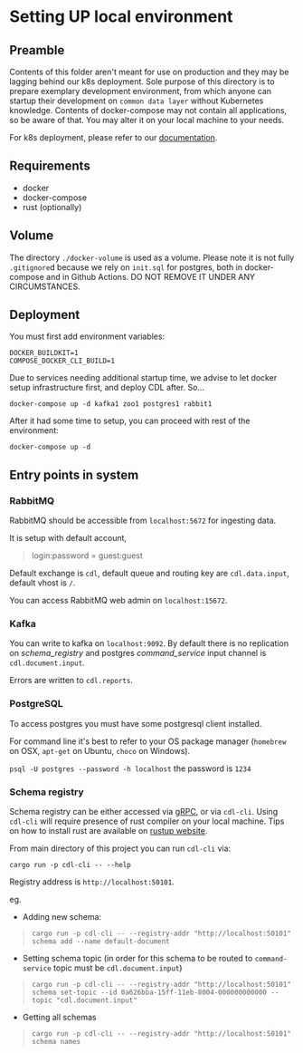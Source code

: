 # Setting UP local environment

## Preamble

Contents of this folder aren't meant for use on production and they may be lagging behind our k8s deployment. 
Sole purpose of this directory is to prepare exemplary development environment, from which anyone can startup their development on 
`common data layer` without Kubernetes knowledge. Contents of docker-compose may not contain all applications, so be aware of that. You may alter it
on your local machine to your needs.

For k8s deployment, please refer to our [documentation](../../docs/K8s-Local-Deployment.md). 

## Requirements
* docker
* docker-compose
* rust (optionally)

## Volume

The directory `./docker-volume` is used as a volume. Please note it is not fully `.gitignore`d because we rely on `init.sql` for postgres, both in docker-compose and in Github Actions. DO NOT REMOVE IT UNDER ANY CIRCUMSTANCES.

## Deployment
You must first add environment variables:

`DOCKER_BUILDKIT=1`  
`COMPOSE_DOCKER_CLI_BUILD=1`

Due to services needing additional startup time, we advise to let docker setup infrastructure first, and deploy CDL after. So...

`docker-compose up -d kafka1 zoo1 postgres1 rabbit1`

After it had some time to setup, you can proceed with rest of the environment:

`docker-compose up -d`

## Entry points in system
### RabbitMQ

RabbitMQ should be accessible from `localhost:5672` for ingesting data.

It is setup with default account,
> login:password = guest:guest

Default exchange is `cdl`, default queue and routing key are `cdl.data.input`, default vhost is `/`.

You can access RabbitMQ web admin on `localhost:15672`.

### Kafka

You can write to kafka on `localhost:9092`.
By default there is no replication on *schema_registry* and postgres *command_service* input channel is `cdl.document.input`.

Errors are written to `cdl.reports`.

### PostgreSQL

To access postgres you must have some postgresql client installed.

For command line it's best to refer to your OS package manager (`homebrew` on OSX, `apt-get` on Ubuntu, `choco` on Windows).

`psql -U postgres --password -h localhost`
the password is `1234`

### Schema registry
Schema registry can be either accessed via [gRPC](schema-registry/proto/registry.proto), or via `cdl-cli`. Using `cdl-cli` will require presence of rust compiler on your local machine.
Tips on how to install rust are available on [rustup website](https://rustup.rs/).

From main directory of this project you can run `cdl-cli` via:

`cargo run -p cdl-cli -- --help`

Registry address is `http://localhost:50101`.

eg.

* Adding new schema:
> `cargo run -p cdl-cli -- --registry-addr "http://localhost:50101" schema add --name default-document`

* Setting schema topic (in order for this schema to be routed to `command-service` topic must be `cdl.document.input`)
> `cargo run -p cdl-cli -- --registry-addr "http://localhost:50101" schema set-topic --id 0a626bba-15ff-11eb-8004-000000000000 --topic "cdl.document.input"`

* Getting all schemas
> `cargo run -p cdl-cli -- --registry-addr "http://localhost:50101" schema names`
